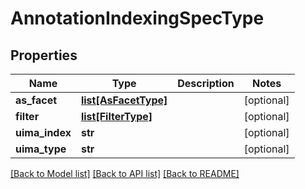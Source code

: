# AnnotationIndexingSpecType

## Properties
Name | Type | Description | Notes
------------ | ------------- | ------------- | -------------
**as_facet** | [**list[AsFacetType]**](AsFacetType.md) |  | [optional] 
**filter** | [**list[FilterType]**](FilterType.md) |  | [optional] 
**uima_index** | **str** |  | [optional] 
**uima_type** | **str** |  | [optional] 

[[Back to Model list]](../README.md#documentation-for-models) [[Back to API list]](../README.md#documentation-for-api-endpoints) [[Back to README]](../README.md)


